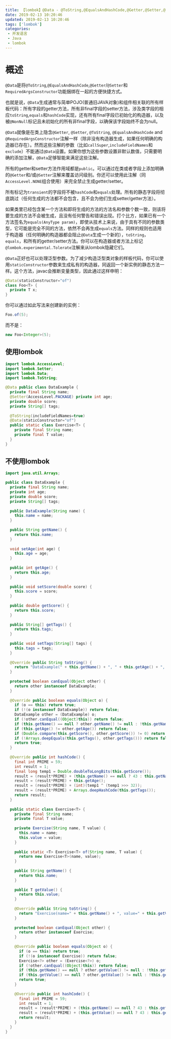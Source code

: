 ```yaml
---
title: 【lombok】@Data - @ToString,@EqualsAndHashCode,@Getter,@Setter,@RequiredArgsConstructor多个注解的组合快捷方法
date: 2019-02-13 10:20:46
updated: 2019-02-13 10:20:46
tags: ['lombok']
categories: 
 - 开发语言
 - Java
 - lombok
---
```


# 概述

`@Data`是将`@ToString`,`@EqualsAndHashCode`,`@Getter`/`@Setter`和`RequiredArgsConstructor`功能捆绑在一起的方便快捷方式。

也就是说，`@Data`生成通常与简单POJO(普通旧JAVA对象)和组件相关联的所有样板代码：所有字段的getter方法，所有非final字段的setter方法，涉及类字段的相应`toString`,`equals`和`hashCode`实现，还有所有final字段已初始化的构造器，以及被`@NonNull`标记且未初始化的所有非final字段，以确保该字段始终不会为null。

`@Data`就像是在类上隐含`@Getter`, `@Setter`, `@ToString`, `@EqualsAndHashCode` and `@RequiredArgsConstructor`注解一样（除非没有构造器生成，如果任何明确的构造器已存在）。然而这些注解的参数（比如`callSuper`,`includeFieldNames`和`exclude`）不能通过`@Data`设置。如果你想为这些参数设置非默认数值，只需要明确的添加注解，`@Data`足够智能来满足这些注解。

所有的getter和setter方法作用域都是`public`。可以通过在类或者字段上添加明确的`@Getter`和/或`@Setter`注解来覆盖访问级别。你还可以使用此注解（同`AccessLevel.NONE`组合使用）来完全禁止生成getter/setter。

所有标记为`transient`的字段将不被`hashCode`和`equals`处理。所有的静态字段将彻底跳过（任何生成的方法都不会包含，且不会为他们生成setter/getter方法）。

如果类里已经包含某一个方法和即将生成的方法的方法名和参数个数一致，则该将要生成的方法不会被生成，且没有任何警告和错误出现。打个比方，如果已有一个方法签名为`equals(AnyType param)`，即使从技术上来说，由于具有不同的参数类型，它可能是完全不同的方法，依然不会再生成`equals`方法。同样的规则也适用于构造器（任何明确的构造器都会阻止`@Data`生成一个新的），`toString`，`equals`，和所有的getter/setter方法。你可以在构造器或者方法上标记`@lombok.experimental.Tolerate`注解来从lombok隐藏它们。

`@Data`正好也可以处理泛型参数。为了减少构造泛型类对象的样板代码，你可以使用`staticConstructor`参数来生成私有的构造器，同返回一个新实例的静态方法一样。这个方法，javac会推断变量类型，因此通过这样申明：

```java
@Data(staticConstructor="of") 
class Foo<T> { 
  private T x;
}
```

你可以通过如此写法来创建新的实例：

```java
Foo.of(5);
```

而不是：

```java
new Foo<Integer>(5);
```

## 使用lombok

```java
import lombok.AccessLevel;
import lombok.Setter;
import lombok.Data;
import lombok.ToString;

@Data public class DataExample {
  private final String name;
  @Setter(AccessLevel.PACKAGE) private int age;
  private double score;
  private String[] tags;
  
  @ToString(includeFieldNames=true)
  @Data(staticConstructor="of")
  public static class Exercise<T> {
    private final String name;
    private final T value;
  }
}
```

## 不使用lombok
```java
import java.util.Arrays;

public class DataExample {
  private final String name;
  private int age;
  private double score;
  private String[] tags;
  
  public DataExample(String name) {
    this.name = name;
  }
  
  public String getName() {
    return this.name;
  }
  
  void setAge(int age) {
    this.age = age;
  }
  
  public int getAge() {
    return this.age;
  }
  
  public void setScore(double score) {
    this.score = score;
  }
  
  public double getScore() {
    return this.score;
  }
  
  public String[] getTags() {
    return this.tags;
  }
  
  public void setTags(String[] tags) {
    this.tags = tags;
  }
  
  @Override public String toString() {
    return "DataExample(" + this.getName() + ", " + this.getAge() + ", " + this.getScore() + ", " + Arrays.deepToString(this.getTags()) + ")";
  }
  
  protected boolean canEqual(Object other) {
    return other instanceof DataExample;
  }
  
  @Override public boolean equals(Object o) {
    if (o == this) return true;
    if (!(o instanceof DataExample)) return false;
    DataExample other = (DataExample) o;
    if (!other.canEqual((Object)this)) return false;
    if (this.getName() == null ? other.getName() != null : !this.getName().equals(other.getName())) return false;
    if (this.getAge() != other.getAge()) return false;
    if (Double.compare(this.getScore(), other.getScore()) != 0) return false;
    if (!Arrays.deepEquals(this.getTags(), other.getTags())) return false;
    return true;
  }
  
  @Override public int hashCode() {
    final int PRIME = 59;
    int result = 1;
    final long temp1 = Double.doubleToLongBits(this.getScore());
    result = (result*PRIME) + (this.getName() == null ? 43 : this.getName().hashCode());
    result = (result*PRIME) + this.getAge();
    result = (result*PRIME) + (int)(temp1 ^ (temp1 >>> 32));
    result = (result*PRIME) + Arrays.deepHashCode(this.getTags());
    return result;
  }
  
  public static class Exercise<T> {
    private final String name;
    private final T value;
    
    private Exercise(String name, T value) {
      this.name = name;
      this.value = value;
    }
    
    public static <T> Exercise<T> of(String name, T value) {
      return new Exercise<T>(name, value);
    }
    
    public String getName() {
      return this.name;
    }
    
    public T getValue() {
      return this.value;
    }
    
    @Override public String toString() {
      return "Exercise(name=" + this.getName() + ", value=" + this.getValue() + ")";
    }
    
    protected boolean canEqual(Object other) {
      return other instanceof Exercise;
    }
    
    @Override public boolean equals(Object o) {
      if (o == this) return true;
      if (!(o instanceof Exercise)) return false;
      Exercise<?> other = (Exercise<?>) o;
      if (!other.canEqual((Object)this)) return false;
      if (this.getName() == null ? other.getValue() != null : !this.getName().equals(other.getName())) return false;
      if (this.getValue() == null ? other.getValue() != null : !this.getValue().equals(other.getValue())) return false;
      return true;
    }
    
    @Override public int hashCode() {
      final int PRIME = 59;
      int result = 1;
      result = (result*PRIME) + (this.getName() == null ? 43 : this.getName().hashCode());
      result = (result*PRIME) + (this.getValue() == null ? 43 : this.getValue().hashCode());
      return result;
    }
  }
}
```